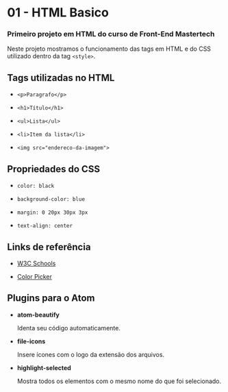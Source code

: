 # 01 - HTML Basico

### Primeiro projeto em HTML do curso de Front-End Mastertech

Neste projeto mostramos o funcionamento das tags em HTML e do CSS utilizado dentro da tag `<style>`.

## Tags utilizadas no HTML

* `<p>Paragrafo</p>`

* `<h1>Título</h1>`

* `<ul>Lista</ul>`

* `<li>Item da lista</li>`

* `<img src="endereco-da-imagem">`

## Propriedades do CSS

* `color: black`

* `background-color: blue`

* `margin: 0 20px 30px 3px`

* `text-align: center`

## Links de referência

* [W3C Schools](https://www.w3schools.com/)

* [Color Picker](https://www.google.com.br/search?q=color+picker)

## Plugins para o Atom

* **atom-beautify**

  Identa seu código automaticamente.

* **file-icons**

  Insere ícones com o logo da extensão dos arquivos.

* **highlight-selected**

  Mostra todos os elementos com o mesmo nome do que foi selecionado.
